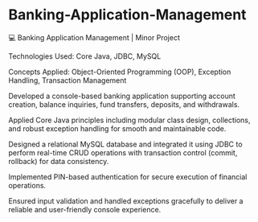 # Banking-Application-Management

💻 Banking Application Management | Minor Project

Technologies Used: Core Java, JDBC, MySQL

Concepts Applied: Object-Oriented Programming (OOP), Exception Handling, Transaction Management

Developed a console-based banking application supporting account creation, balance inquiries, fund transfers, deposits, and withdrawals.

Applied Core Java principles including modular class design, collections, and robust exception handling for smooth and maintainable code.

Designed a relational MySQL database and integrated it using JDBC to perform real-time CRUD operations with transaction control (commit, rollback) for data consistency.

Implemented PIN-based authentication for secure execution of financial operations.

Ensured input validation and handled exceptions gracefully to deliver a reliable and user-friendly console experience.
